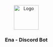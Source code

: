<br/>
<p align="center">
  <a href="https://github.com/chethanyadav456/Ena">
    <img src="./assets/Ena.png" alt="Logo" width="80" height="80">
  </a>

  <h3 align="center">Ena - Discord Bot</h3>

  <p align="center">
    <br/>
